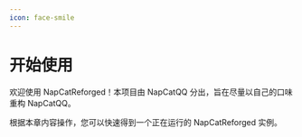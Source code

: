 ```yaml
---
icon: face-smile
---
```

# 开始使用

欢迎使用 NapCatReforged！本项目由 NapCatQQ 分出，旨在尽量以自己的口味重构 NapCatQQ。

根据本章内容操作，您可以快速得到一个正在运行的 NapCatReforged 实例。